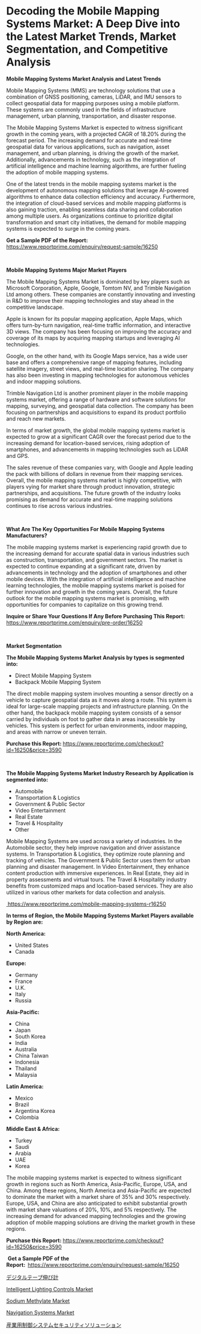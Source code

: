 <p><h1>Decoding the Mobile Mapping Systems Market: A Deep Dive into the Latest Market Trends, Market Segmentation, and Competitive Analysis</h1></p><p><strong>Mobile Mapping Systems Market Analysis and Latest Trends</strong></p>
<p><p>Mobile Mapping Systems (MMS) are technology solutions that use a combination of GNSS positioning, cameras, LiDAR, and IMU sensors to collect geospatial data for mapping purposes using a mobile platform. These systems are commonly used in the fields of infrastructure management, urban planning, transportation, and disaster response.</p><p>The Mobile Mapping Systems Market is expected to witness significant growth in the coming years, with a projected CAGR of 18.20% during the forecast period. The increasing demand for accurate and real-time geospatial data for various applications, such as navigation, asset management, and urban planning, is driving the growth of the market. Additionally, advancements in technology, such as the integration of artificial intelligence and machine learning algorithms, are further fueling the adoption of mobile mapping systems.</p><p>One of the latest trends in the mobile mapping systems market is the development of autonomous mapping solutions that leverage AI-powered algorithms to enhance data collection efficiency and accuracy. Furthermore, the integration of cloud-based services and mobile mapping platforms is also gaining traction, enabling seamless data sharing and collaboration among multiple users. As organizations continue to prioritize digital transformation and smart city initiatives, the demand for mobile mapping systems is expected to surge in the coming years.</p></p>
<p><strong>Get a Sample PDF of the Report:&nbsp;</strong> <a href="https://www.reportprime.com/enquiry/request-sample/16250">https://www.reportprime.com/enquiry/request-sample/16250</a></p>
<p>&nbsp;</p>
<p><strong>Mobile Mapping Systems Major Market Players</strong></p>
<p><p>The Mobile Mapping Systems Market is dominated by key players such as Microsoft Corporation, Apple, Google, Tomtom NV, and Trimble Navigation Ltd among others. These companies are constantly innovating and investing in R&D to improve their mapping technologies and stay ahead in the competitive landscape.</p><p>Apple is known for its popular mapping application, Apple Maps, which offers turn-by-turn navigation, real-time traffic information, and interactive 3D views. The company has been focusing on improving the accuracy and coverage of its maps by acquiring mapping startups and leveraging AI technologies.</p><p>Google, on the other hand, with its Google Maps service, has a wide user base and offers a comprehensive range of mapping features, including satellite imagery, street views, and real-time location sharing. The company has also been investing in mapping technologies for autonomous vehicles and indoor mapping solutions.</p><p>Trimble Navigation Ltd is another prominent player in the mobile mapping systems market, offering a range of hardware and software solutions for mapping, surveying, and geospatial data collection. The company has been focusing on partnerships and acquisitions to expand its product portfolio and reach new markets.</p><p>In terms of market growth, the global mobile mapping systems market is expected to grow at a significant CAGR over the forecast period due to the increasing demand for location-based services, rising adoption of smartphones, and advancements in mapping technologies such as LiDAR and GPS.</p><p>The sales revenue of these companies vary, with Google and Apple leading the pack with billions of dollars in revenue from their mapping services. Overall, the mobile mapping systems market is highly competitive, with players vying for market share through product innovation, strategic partnerships, and acquisitions. The future growth of the industry looks promising as demand for accurate and real-time mapping solutions continues to rise across various industries.</p></p>
<p>&nbsp;</p>
<p><strong>What Are The Key Opportunities For Mobile Mapping Systems Manufacturers?</strong></p>
<p><p>The mobile mapping systems market is experiencing rapid growth due to the increasing demand for accurate spatial data in various industries such as construction, transportation, and government sectors. The market is expected to continue expanding at a significant rate, driven by advancements in technology and the adoption of smartphones and other mobile devices. With the integration of artificial intelligence and machine learning technologies, the mobile mapping systems market is poised for further innovation and growth in the coming years. Overall, the future outlook for the mobile mapping systems market is promising, with opportunities for companies to capitalize on this growing trend.</p></p>
<p><strong>Inquire or Share Your Questions If Any Before Purchasing This Report:</strong> <a href="https://www.reportprime.com/enquiry/pre-order/16250">https://www.reportprime.com/enquiry/pre-order/16250</a></p>
<p>&nbsp;</p>
<p><strong>Market Segmentation</strong></p>
<p><strong>The Mobile Mapping Systems Market Analysis by types is segmented into:</strong></p>
<p><ul><li>Direct Mobile Mapping System</li><li>Backpack Mobile Mapping System</li></ul></p>
<p><p>The direct mobile mapping system involves mounting a sensor directly on a vehicle to capture geospatial data as it moves along a route. This system is ideal for large-scale mapping projects and infrastructure planning. On the other hand, the backpack mobile mapping system consists of a sensor carried by individuals on foot to gather data in areas inaccessible by vehicles. This system is perfect for urban environments, indoor mapping, and areas with narrow or uneven terrain.</p></p>
<p><strong>Purchase this Report:&nbsp;</strong><a href="https://www.reportprime.com/checkout?id=16250&price=3590">https://www.reportprime.com/checkout?id=16250&price=3590</a></p>
<p>&nbsp;</p>
<p><strong>The Mobile Mapping Systems Market Industry Research by Application is segmented into:</strong></p>
<p><ul><li>Automobile</li><li>Transportation & Logistics</li><li>Government & Public Sector</li><li>Video Entertainment</li><li>Real Estate</li><li>Travel & Hospitality</li><li>Other</li></ul></p>
<p><p>Mobile Mapping Systems are used across a variety of industries. In the Automobile sector, they help improve navigation and driver assistance systems. In Transportation & Logistics, they optimize route planning and tracking of vehicles. The Government & Public Sector uses them for urban planning and disaster management. In Video Entertainment, they enhance content production with immersive experiences. In Real Estate, they aid in property assessments and virtual tours. The Travel & Hospitality industry benefits from customized maps and location-based services. They are also utilized in various other markets for data collection and analysis.</p></p>
<p><a href="https://www.reportprime.com/mobile-mapping-systems-r16250">&nbsp;https://www.reportprime.com/mobile-mapping-systems-r16250</a></p>
<p><strong>In terms of Region, the Mobile Mapping Systems Market Players available by Region are:</strong></p>
<p>
    <p> <strong> North America: </strong>
        <ul>
            <li>United States</li>
            <li>Canada</li>
        </ul>
        </p> 
    <p> <strong> Europe: </strong>
        <ul>
            <li>Germany</li>
            <li>France</li>
            <li>U.K.</li>
            <li>Italy</li>
            <li>Russia</li>
        </ul>
        </p> 
    <p> <strong> Asia-Pacific: </strong>
        <ul>
            <li>China</li>
            <li>Japan</li>
            <li>South Korea</li>
            <li>India</li>
            <li>Australia</li>
            <li>China Taiwan</li>
            <li>Indonesia</li>
            <li>Thailand</li>
            <li>Malaysia</li>
        </ul>
        </p> 
    <p> <strong> Latin America: </strong>
        <ul>
            <li>Mexico</li>
            <li>Brazil</li>
            <li>Argentina Korea</li>
            <li>Colombia</li>
        </ul>
        </p> 
    <p> <strong> Middle East & Africa: </strong>
        <ul>
            <li>Turkey</li>
            <li>Saudi</li>
            <li>Arabia</li>
            <li>UAE</li>
            <li>Korea</li>
        </ul>
    </p>
    </p>
<p><p>The mobile mapping systems market is expected to witness significant growth in regions such as North America, Asia-Pacific, Europe, USA, and China. Among these regions, North America and Asia-Pacific are expected to dominate the market with a market share of 35% and 30% respectively. Europe, USA, and China are also anticipated to exhibit substantial growth with market share valuations of 20%, 10%, and 5% respectively. The increasing demand for advanced mapping technologies and the growing adoption of mobile mapping solutions are driving the market growth in these regions.</p></p>
<p><strong>Purchase this Report: </strong><a href="https://www.reportprime.com/checkout?id=16250&price=3590">https://www.reportprime.com/checkout?id=16250&price=3590</a></p>
<p>&nbsp;<strong>Get a Sample PDF of the Report:&nbsp;&nbsp;</strong><a href="https://www.reportprime.com/enquiry/request-sample/16250">https://www.reportprime.com/enquiry/request-sample/16250</a></p>
<p><strong></strong></p>
<p><p><a href="https://github.com/MosesSpinka1914/Market-Research-Report-List-1/blob/main/747521026192.md">デジタルテープ伸び計</a></p><p><a href="https://github.com/jhcraigie/Market-Research-Report-List-2/blob/main/intelligent-lighting-controls-market.md">Intelligent Lighting Controls Market</a></p><p><a href="https://issuu.com/reportprime-2/docs/sodium-methylate-market-size-2030.pptx">Sodium Methylate Market</a></p><p><a href="https://github.com/sonuprakash1/Market-Research-Report-List-2/blob/main/navigation-systems-market.md">Navigation Systems Market</a></p><p><a href="https://github.com/lababdou/Market-Research-Report-List-3/blob/main/426402726193.md">産業用制御システムセキュリティソリューション</a></p></p>